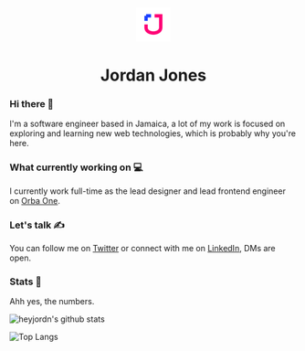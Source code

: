 
<p align="center">
  <a href="https://heyjordn.com">
    <img alt="JordanJones" src="https://github.com/heyjordn/heyjordn/blob/master/static/apple-icon-120x120.png" width="60" />
  </a>
</p>
<h1 align="center">
  Jordan Jones
</h1>

### Hi there 🌊

I'm a software engineer based in Jamaica, a lot of my work is focused on exploring and learning new web technologies, which is probably why you're here.

### What currently working on 💻

I currently work full-time as the lead designer and lead frontend engineer on [Orba One](https://orbaone.com).

### Let's talk ✍️

You can follow me on [Twitter](https://twitter.com/jord_njones) or connect with me on [LinkedIn](https://www.linkedin.com/in/%F0%9F%8C%8A-jordan-jones-b44722114/), DMs are open.

### Stats :dizzy:
Ahh yes, the numbers.

![heyjordn's github stats](https://github-readme-stats.vercel.app/api?username=heyjordn&hide=contribs,issues)

![Top Langs](https://github-readme-stats.vercel.app/api/top-langs/?username=heyjordn&theme=buefy&layout=compact)


